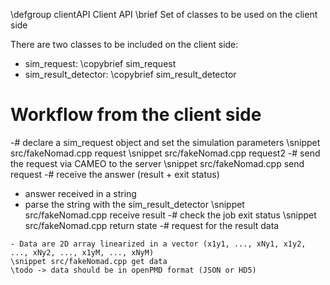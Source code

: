 \defgroup clientAPI Client API
\brief Set of classes to be used on the client side

There are two classes to be included on the client side:
  - sim_request: \copybrief sim_request
  - sim_result_detector: \copybrief sim_result_detector


# Workflow from the client side

 -# declare a sim_request object and set the simulation parameters
 \snippet src/fakeNomad.cpp request
 \snippet src/fakeNomad.cpp request2
 -# send the request via CAMEO to the server
 \snippet src/fakeNomad.cpp send request
 -# receive the answer (result + exit status)
   - answer received in a string
   - parse the string with the sim_result_detector 
 \snippet src/fakeNomad.cpp receive result
 -# check the job exit status
 \snippet src/fakeNomad.cpp return state
 -# request for the result data
	
    - Data are 2D array linearized in a vector (x1y1, ..., xNy1, x1y2, ..., xNy2, ..., x1yM, ..., xNyM)
	\snippet src/fakeNomad.cpp get data
    \todo -> data should be in openPMD format (JSON or HD5)






